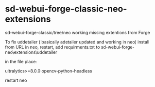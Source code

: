 # sd-webui-forge-classic-neo-extensions

sd-webui-forge-classic/tree/neo working missing extentions from Forge

To fix uddetailer ( basically adetailer updated and working in neo)
install from URL in neo, restart,
add requirments.txt to sd-webui-forge-neo\extensions\uddetailer 

in the file place:

ultralytics>=8.0.0
opencv-python-headless

restart neo
